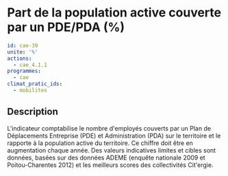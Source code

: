 # Part de la population active couverte par un PDE/PDA (%)
```yaml
id: cae-39
unite: '%'
actions:
  - cae_4.1.1
programmes:
  - cae
climat_pratic_ids:
  - mobilites
```
## Description
L'indicateur comptabilise le nombre d'employés couverts par un Plan de Déplacements Entreprise (PDE) et Administration (PDA) sur le territoire et le rapporte à la population active du territoire. Ce chiffre doit être en augmentation chaque année. Des valeurs indicatives limites et cibles sont données, basées sur des données ADEME (enquête nationale 2009 et Poitou-Charentes 2012) et les meilleurs scores des collectivités Cit'ergie.




